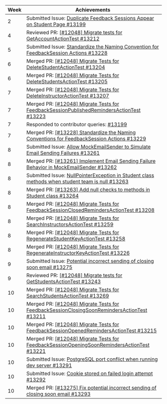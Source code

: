 | Week | Achievements                                                                                                                                           |
|------|--------------------------------------------------------------------------------------------------------------------------------------------------------|
| 2    | Submitted Issue: [Duplicate Feedback Sessions Appear on Student Page #13199](https://github.com/TEAMMATES/teammates/issues/13199)                      |
| 4    | Reviewed PR: [[#12048] Migrate tests for GetAccountActionTest #13212](https://github.com/TEAMMATES/teammates/pull/13212)                               |
| 5    | Submitted Issue: [Standardize the Naming Convention for FeedbackSession Actions #13228](https://github.com/TEAMMATES/teammates/issues/13228)           |
| 6    | Merged PR: [[#12048] Migrate Tests for DeleteStudentActionTest #13204](https://github.com/TEAMMATES/teammates/pull/13204)                              |
| 6    | Merged PR: [[#12048] Migrate Tests for DeleteStudentsActionTest #13205](https://github.com/TEAMMATES/teammates/pull/13205)                             |
| 7    | Merged PR: [[#12048] Migrate Tests for DeleteInstructorActionTest #13207](https://github.com/TEAMMATES/teammates/pull/13207)                           |
| 7    | Merged PR: [[#12048] Migrate Tests for FeedbackSessionPublishedRemindersActionTest #13223](https://github.com/TEAMMATES/teammates/pull/13223)          |
| 7    | Responded to contributor queries: [#13199](https://github.com/TEAMMATES/teammates/issues/13199#issuecomment-2707383293)                                |
| 7    | Merged PR: [[#13228] Standardize the Naming Conventions for FeedbackSession Actions #13229](https://github.com/TEAMMATES/teammates/pull/13229)         |
| 8    | Submitted Issue: [Allow MockEmailSender to Simulate Email Sending Failures #13261](https://github.com/TEAMMATES/teammates/issues/13261)                |
| 8    | Merged PR: [[#13261] Implement Email Sending Failure Behavior in MockEmailSender #13262](https://github.com/TEAMMATES/teammates/pull/13262)            |
| 8    | Submitted Issue: [NullPointerException in Student class methods when student team is null #13263](https://github.com/TEAMMATES/teammates/issues/13263) |
| 8    | Merged PR: [[#13263] Add null checks to methods in Student class #13264](https://github.com/TEAMMATES/teammates/pull/13264)                            |
| 8    | Merged PR: [[#12048] Migrate Tests for FeedbackSessionClosedRemindersActionTest #13208](https://github.com/TEAMMATES/teammates/pull/13208)             |
| 8    | Merged PR: [[#12048] Migrate Tests for SearchInstructorsActionTest #13259](https://github.com/TEAMMATES/teammates/pull/13259)                          |
| 8    | Merged PR: [[#12048] Migrate Tests for RegenerateStudentKeyActionTest #13258](https://github.com/TEAMMATES/teammates/pull/13258)                       |
| 8    | Merged PR: [[#12048] Migrate Tests for RegenerateInstructorKeyActionTest #13226](https://github.com/TEAMMATES/teammates/pull/13226)                    |
| 9    | Submitted Issue: [Potential incorrect sending of closing soon email #13275](https://github.com/TEAMMATES/teammates/issues/13275)                       |
| 9    | Reviewed PR: [[#12048] Migrate tests for GetStudentsActionTest #13243](https://github.com/TEAMMATES/teammates/pull/13243)                              |
| 10   | Merged PR: [[#12048] Migrate Tests for SearchStudentsActionTest #13269](https://github.com/TEAMMATES/teammates/pull/13269)                             |
| 10   | Merged PR: [[#12048] Migrate Tests for FeedbackSessionClosingSoonRemindersActionTest #13211](https://github.com/TEAMMATES/teammates/pull/13211)        |
| 10   | Merged PR: [[#12048] Migrate Tests for FeedbackSessionOpenedRemindersActionTest #13215](https://github.com/TEAMMATES/teammates/pull/13215)             |
| 10   | Merged PR: [[#12048] Migrate Tests for FeedbackSessionOpeningSoonRemindersActionTest #13221](https://github.com/TEAMMATES/teammates/pull/13221)        |
| 10   | Submitted Issue: [PostgreSQL port conflict when running dev server #13291](https://github.com/TEAMMATES/teammates/issues/13291)                        |
| 10   | Submitted Issue: [Cookie stored on failed login attempt #13292](https://github.com/TEAMMATES/teammates/issues/13292)                                   |
| 10   | Merged PR: [[#13275] Fix potential incorrect sending of closing soon email #13293](https://github.com/TEAMMATES/teammates/pull/13293)                  |
